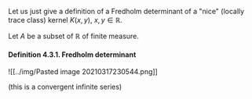 Let us just give a definition of a Fredholm determinant of a "nice" (locally trace class) kernel $K(x,y)$, $x,y\in \mathbb{R}$. 

Let $A$ be a subset of $\mathbb{R}$ of finite measure.

#### Definition 4.3.1. Fredholm determinant

![[../img/Pasted image 20210317230544.png]]

(this is a convergent infinite series)